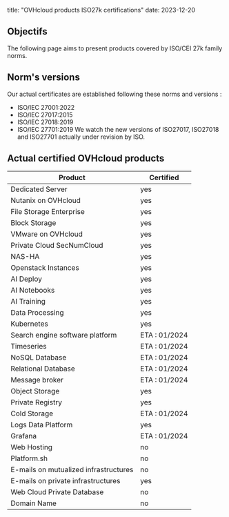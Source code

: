 title: "OVHcloud products ISO27k certifications"
date: 2023-12-20

## Objectifs
The following page aims to present products covered by ISO/CEI 27k family norms.

## Norm's versions
Our actual certificates are established following these norms and versions :
- ISO/IEC 27001:2022
- ISO/IEC 27017:2015
- ISO/IEC 27018:2019
- ISO/IEC 27701:2019
We watch the new versions of ISO27017, ISO27018 and ISO27701 actually under revision by ISO.

## Actual certified OVHcloud products
| **Product** | **Certified** | 
| --- | ---  | 
| Dedicated Server | yes | 
| Nutanix on OVHcloud | yes | 
| File Storage Enterprise | yes | 
| Block Storage | yes | 
| VMware on OVHcloud | yes | 
| Private Cloud SecNumCloud | yes | 
| NAS-HA | yes | 
| Openstack Instances | yes | 
| AI Deploy | yes | 
| AI Notebooks | yes | 
| AI Training | yes | 
| Data Processing | yes | 
| Kubernetes | yes |
| Search engine software platform | ETA : 01/2024 | 
| Timeseries | ETA : 01/2024 |
| NoSQL Database | ETA : 01/2024 | 
| Relational Database | ETA : 01/2024 | 
| Message broker | ETA : 01/2024 | 
| Object Storage | yes | 
| Private Registry | yes | 
| Cold Storage | ETA : 01/2024 | 
| Logs Data Platform | yes | 
| Grafana | ETA : 01/2024 | 
| Web Hosting | no | 
| Platform.sh | no | 
| E-mails on mutualized infrastructures | no |
| E-mails on private infrastructures | yes | 
| Web Cloud Private Database | no | 
| Domain Name | no | 

